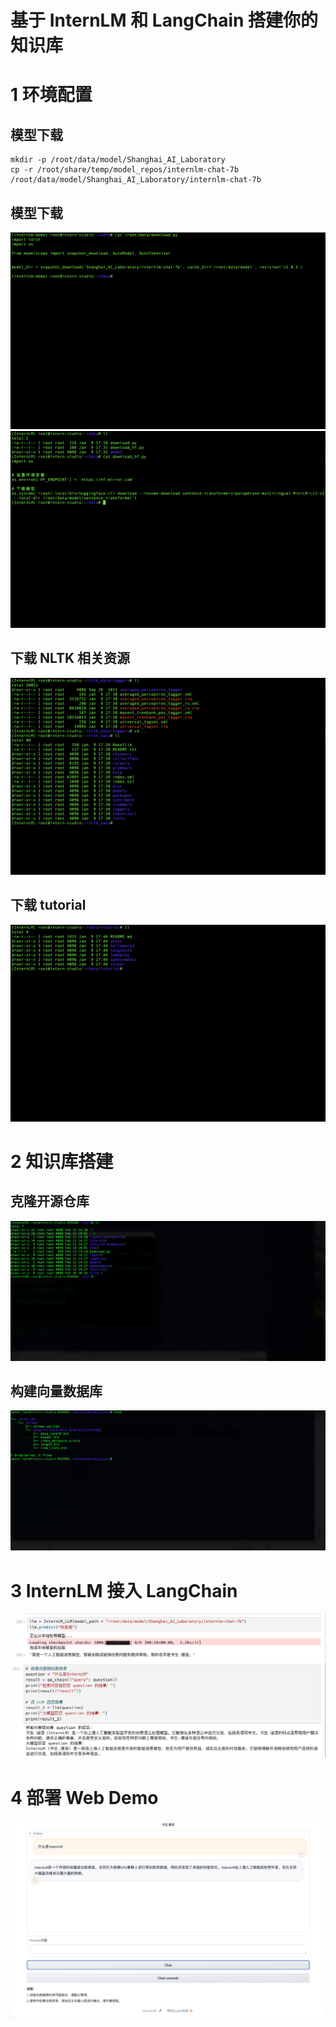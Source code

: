 # 基于 InternLM 和 LangChain 搭建你的知识库

# 1 环境配置
## 模型下载
```shell
mkdir -p /root/data/model/Shanghai_AI_Laboratory
cp -r /root/share/temp/model_repos/internlm-chat-7b /root/data/model/Shanghai_AI_Laboratory/internlm-chat-7b
```

## 模型下载
![截屏2024-01-09 17.18.58.png](statics%2F%E6%88%AA%E5%B1%8F2024-01-09%2017.18.58.png)
![截屏2024-01-09 17.35.53.png](statics%2F%E6%88%AA%E5%B1%8F2024-01-09%2017.35.53.png)

## 下载 NLTK 相关资源
![截屏2024-01-09 17.38.39.png](statics%2F%E6%88%AA%E5%B1%8F2024-01-09%2017.38.39.png)

## 下载 tutorial
![截屏2024-01-09 17.52.41.png](statics%2F%E6%88%AA%E5%B1%8F2024-01-09%2017.52.41.png)

# 2 知识库搭建
## 克隆开源仓库
![截屏2024-02-22 10.15.19.png](statics%2F%E6%88%AA%E5%B1%8F2024-02-22%2010.15.19.png)

## 构建向量数据库
![截屏2024-02-22 11.51.13.png](statics%2F%E6%88%AA%E5%B1%8F2024-02-22%2011.51.13.png)

# 3 InternLM 接入 LangChain
![截屏2024-02-22 11.55.04.png](statics%2F%E6%88%AA%E5%B1%8F2024-02-22%2011.55.04.png)
![截屏2024-02-22 11.57.02.png](statics%2F%E6%88%AA%E5%B1%8F2024-02-22%2011.57.02.png)

# 4 部署 Web Demo
![截屏2024-02-22 12.09.57.png](statics%2F%E6%88%AA%E5%B1%8F2024-02-22%2012.09.57.png)

